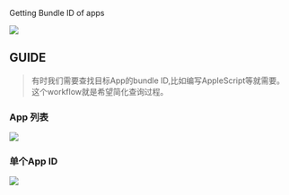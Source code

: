 Getting Bundle ID of apps


[![](https://img.shields.io/badge/version-v1.0.0-green)](./AppID.alfredworkflow)



<!-- more -->

## GUIDE
> 有时我们需要查找目标App的bundle ID,比如编写AppleScript等就需要。这个workflow就是希望简化查询过程。

### App 列表

![](./appid.gif)

### 单个App ID
![](./appid_2.gif)
